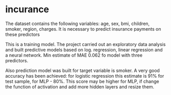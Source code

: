 # incurance
  The dataset contains the following variables: age, sex, bmi, children, smoker, region, charges. It is necessary to predict insurance payments on these predictors
  
  This is a training model. The project carried out an exploratory data analysis and built predictive models based on log. regression, linear regression and a neural network. Min estimate of MAE 0.062 fo model with three predictors. 
  
  Also prediction model was built for target variable is smoker. A very good accuracy has been achieved: for logistic regression this estimate is 91% for test sample, for MLP - 80%. This score may be higher for MLP, if change the function of activation and add more hidden layers and resize them.


